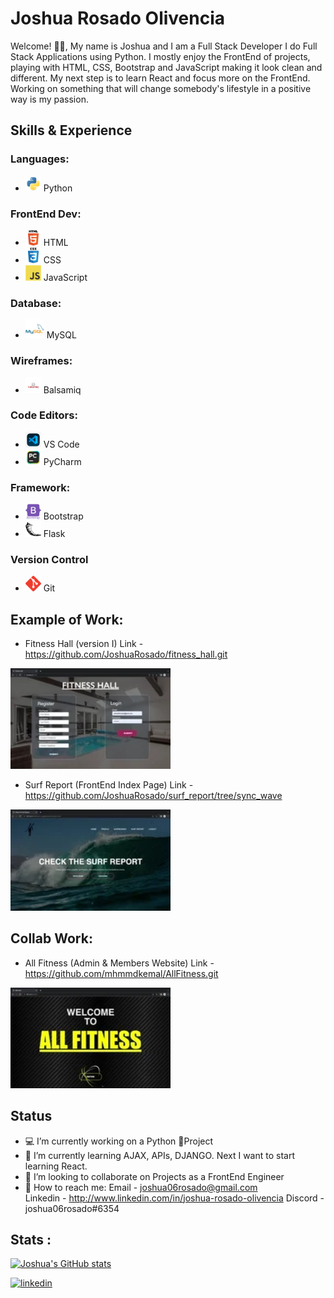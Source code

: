 # Joshua Rosado Olivencia
Welcome! 🤙🏽, My name is Joshua and I am a Full Stack Developer
I do Full Stack Applications using Python. I mostly enjoy the FrontEnd of projects, playing with HTML, CSS, Bootstrap and JavaScript making it look clean and different. My next step is to learn React and focus more on the FrontEnd. Working on something that will change somebody's lifestyle in a positive way is my passion.

## Skills & Experience
### Languages:
*  <img src="https://github.com/JoshuaRosado/JoshuaRosado/blob/main/python-original.svg" width="25"/> Python
### FrontEnd Dev:
*  <img src="https://github.com/JoshuaRosado/JoshuaRosado/blob/main/html5-original-wordmark.svg" width="25"/> HTML 
*  <img src="https://github.com/JoshuaRosado/JoshuaRosado/blob/main/css3-original-wordmark.svg" width="25"/> CSS
*  <img src="https://github.com/JoshuaRosado/JoshuaRosado/blob/main/javascript-original.svg" width="25"/> JavaScript
### Database:
*  <img src="https://github.com/JoshuaRosado/JoshuaRosado/blob/main/mysql-original-wordmark.svg" width="30"/> MySQL
### Wireframes:
*  <img src="https://github.com/JoshuaRosado/JoshuaRosado/blob/main/Balsamiq-logo-resized.jpg" width="25"/> Balsamiq
### Code Editors:
*  <img src="https://github.com/JoshuaRosado/JoshuaRosado/blob/main/png-transparent-microsoft-visual-studio-code-alt-macos-bigsur-icon-thumbnail.png" width="25"/> VS Code
*  <img src="https://github.com/JoshuaRosado/JoshuaRosado/blob/main/pycharm.png" width="25"/> PyCharm

### Framework:
*  <img src="https://github.com/JoshuaRosado/JoshuaRosado/blob/main/bootstrap-plain-wordmark.svg" width="25"/> Bootstrap
*  <img src="https://github.com/JoshuaRosado/JoshuaRosado/blob/main/pocoo_flask-icon.svg" width="25"/> Flask

### Version Control
*  <img src="https://github.com/JoshuaRosado/JoshuaRosado/blob/main/git-scm-icon.svg" width="25"/> Git

## Example of Work:
* Fitness Hall (version I)
  Link - https://github.com/JoshuaRosado/fitness_hall.git 
<img src="https://github.com/JoshuaRosado/JoshuaRosado/blob/main/gif.webp" width="256"/>

* Surf Report (FrontEnd Index Page)
Link - https://github.com/JoshuaRosado/surf_report/tree/sync_wave
<img src="https://github.com/JoshuaRosado/JoshuaRosado/blob/main/surf.webp" width="256"/>

## Collab Work:
* All Fitness (Admin & Members Website)
Link - https://github.com/mhmmdkemal/AllFitness.git
<img src="https://github.com/JoshuaRosado/JoshuaRosado/blob/main/all_fitness.webp" width="256"/>



## Status
* 💻 I’m currently working on a Python 🌳Project 
* 🧠 I’m currently learning AJAX, APIs, DJANGO. Next I want to start learning React.
* 👥 I’m looking to collaborate on Projects as a FrontEnd Engineer 
* 📲 How to reach me: 
Email - joshua06rosado@gmail.com   
Linkedin - http://www.linkedin.com/in/joshua-rosado-olivencia
Discord - joshua06rosado#6354


## Stats :
[![Joshua's GitHub stats](https://github-readme-stats.vercel.app/api?username=JoshuaRosado)](https://github.com/anuraghazra/github-readme-stats)


[<img src='https://cdn.jsdelivr.net/npm/simple-icons@3.0.1/icons/linkedin.svg' alt='linkedin' height='40'>](https://www.linkedin.com/in/www.linkedin.com/in/joshua-rosado-olivencia/)  

